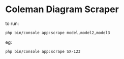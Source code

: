 # Coleman Diagram Scraper

to run:

```
php bin/console app:scrape model,model2,model3
```
 eg:
```
php bin/console app:scrape SX-123
```


